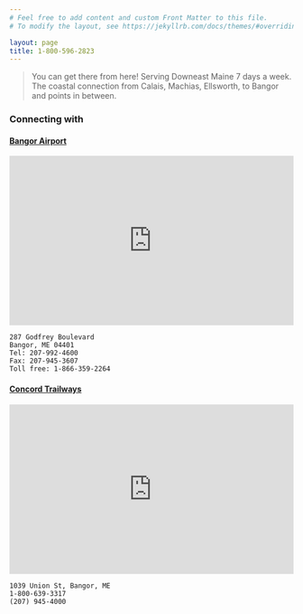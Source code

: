 ```yaml
---
# Feel free to add content and custom Front Matter to this file.
# To modify the layout, see https://jekyllrb.com/docs/themes/#overriding-theme-defaults

layout: page
title: 1-800-596-2823
---
```


> You can get there from here! Serving Downeast Maine 7 days a week. The
coastal connection from Calais, Machias, Ellsworth, to Bangor and points in
between.

### Connecting with

#### [Bangor Airport](http://www.flybangor.com/)

<iframe src="https://www.google.com/maps/embed?pb=!1m18!1m12!1m3!1d2830.656933897345!2d-68.81907842349484!3d44.80817977696937!2m3!1f0!2f0!3f0!3m2!1i1024!2i768!4f13.1!3m3!1m2!1s0x4cae4ac31f1573c3%3A0x28d2ff3d6e0bde13!2sBangor%20International%20Airport!5e0!3m2!1sen!2sus!4v1693787931702!5m2!1sen!2sus" width="100%" height="300" style="border:0;" allowfullscreen="" loading="lazy" referrerpolicy="no-referrer-when-downgrade"></iframe>

```
287 Godfrey Boulevard
Bangor, ME 04401
Tel: 207-992-4600
Fax: 207-945-3607
Toll free: 1-866-359-2264
```

#### [Concord Trailways](https://goo.gl/maps/t7kjbvQugTPNC4Vv9)

<iframe src="https://www.google.com/maps/embed?pb=!1m18!1m12!1m3!1d2830.2352876190507!2d-68.81127552340313!3d44.81677107640232!2m3!1f0!2f0!3f0!3m2!1i1024!2i768!4f13.1!3m3!1m2!1s0x4cae4ad27ac79c7b%3A0x8fc4cc67647204ce!2sConcord%20Coach%20Lines%3A%20Bus%20Terminal!5e0!3m2!1sen!2sus!4v1692847819507!5m2!1sen!2sus" width="100%" height="300" style="border:0;" allowfullscreen="" loading="lazy" referrerpolicy="no-referrer-when-downgrade"></iframe>

```
1039 Union St, Bangor, ME
1-800-639-3317
(207) 945-4000
```
